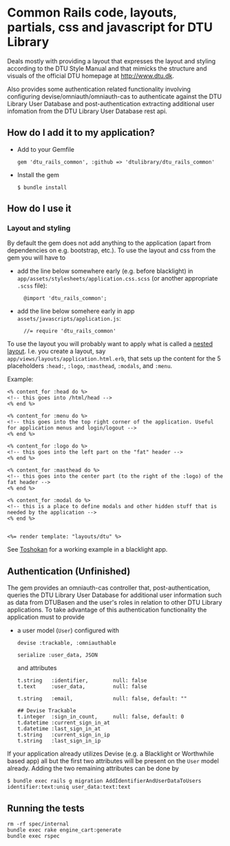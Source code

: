 # Common Rails code, layouts, partials, css and javascript for DTU Library

Deals mostly with providing a layout that expresses the layout and styling
according to the DTU Style Manual and that mimicks the structure and visuals of
the official DTU homepage at http://www.dtu.dk.

Also provides some authentication related functionality involving configuring
devise/omniauth/omniauth-cas to authenticate against the DTU Library User
Database and post-authentication extracting additional user infomation from the
DTU Library User Database rest api.

## How do I add it to my application?

* Add to your Gemfile
  ```
  gem 'dtu_rails_common', :github => 'dtulibrary/dtu_rails_common'
  ```

* Install the gem
  ```
  $ bundle install
  ```

## How do I use it

### Layout and styling

By default the gem does not add anything to the application (apart from
dependencies on e.g. bootstrap, etc.). To use the layout and css from the gem
you will have to

* add the line below somewhere early (e.g. before blacklight) in
  `app/assets/stylesheets/application.css.scss` (or another appropriate `.scss`
  file):

        @import 'dtu_rails_common';

* add the line below somehere early in app `assets/javascripts/application.js`:

        //= require 'dtu_rails_common'

To use the layout you will probably want to apply what is called a [nested
layout](http://guides.rubyonrails.org/layouts_and_rendering.html#using-nested-layouts).
I.e. you create a layout, say `app/views/layouts/application.html.erb`, that
sets up the content for the 5 placeholders `:head:`, `:logo`, `:masthead`,
`:modals`, and `:menu`.

Example:
```
<% content_for :head do %>
<!-- this goes into /html/head -->
<% end %>

<% content_for :menu do %>
<!-- this goes into the top right corner of the application. Useful for application menus and login/logout -->
<% end %>

<% content_for :logo do %>
<!-- this goes into the left part on the "fat" header -->
<% end %>

<% content_for :masthead do %>
<!-- this goes into the center part (to the right of the :logo) of the fat header -->
<% end %>

<% content_for :modal do %>
<!-- this is a place to define modals and other hidden stuff that is needed by the application -->
<% end %>


<%= render template: "layouts/dtu" %>
```

See
[Toshokan](https://github.com/dtulibrary/toshokan/blob/bl5-migration/app/views/layouts/application.html.erb)
for a working example in a blacklight app.

## Authentication (Unfinished)

The gem provides an omniauth-cas controller that, post-authentication, queries
the DTU Library User Database for additional user information such as data from
DTUBasen and the user's roles in relation to other DTU Library applications. To
take advantage of this authentication functionality the application must to
provide

* a user model (`User`) configured with
  ```
  devise :trackable, :omniauthable

  serialize :user_data, JSON
  ```

  and attributes

  ```
  t.string   :identifier,        null: false
  t.text     :user_data,         null: false

  t.string   :email,             null: false, default: ""

  ## Devise Trackable
  t.integer  :sign_in_count,     null: false, default: 0
  t.datetime :current_sign_in_at
  t.datetime :last_sign_in_at
  t.string   :current_sign_in_ip
  t.string   :last_sign_in_ip
  ```

If your application already utilizes Devise (e.g. a Blacklight or Worthwhile
based app) all but the first two attributes will be present on the `User` model
already. Adding the two remaining attributes can be done by

```
$ bundle exec rails g migration AddIdentifierAndUserDataToUsers identifier:text:uniq user_data:text:text
```

## Running the tests

```
rm -rf spec/internal
bundle exec rake engine_cart:generate
bundle exec rspec
```
